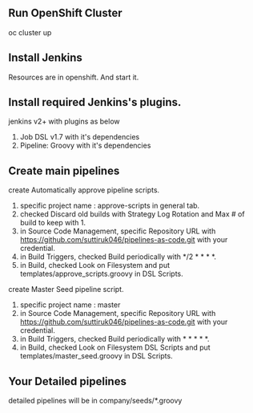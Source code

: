 ## Run OpenShift Cluster
oc cluster up

## Install Jenkins 
Resources are in openshift.
And start it.

## Install required Jenkins's plugins.
jenkins v2+ with plugins as below
1. Job DSL v1.7 with it's dependencies
2. Pipeline: Groovy with it's dependencies

## Create main pipelines
create Automatically approve pipeline scripts.
1. specific project name : approve-scripts in general tab.
2. checked Discard old builds with Strategy Log Rotation and Max # of build to keep with 1.
3. in Source Code Management, specific Repository URL with https://github.com/suttiruk046/pipelines-as-code.git with your credential.
4. in Build Triggers, checked Build periodically with */2 * * * *.
5. in Build, checked Look on Filesystem and put templates/approve_scripts.groovy in DSL Scripts.

create Master Seed pipeline script.
1. specific project name : master
2. in Source Code Management, specific Repository URL with https://github.com/suttiruk046/pipelines-as-code.git with your credential.
3. in Build Triggers, checked Build periodically with * * * * *.
4. in Build, checked Look on Filesystem DSL Scripts and put templates/master_seed.groovy in DSL Scripts.

## Your Detailed pipelines 
detailed pipelines will be in company/seeds/*.groovy
